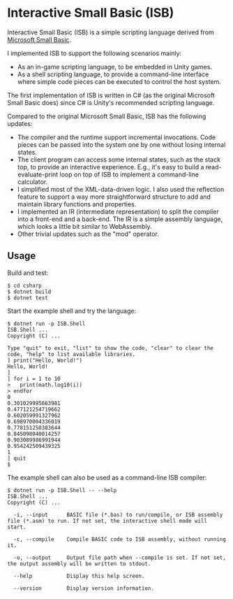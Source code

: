 # Interactive Small Basic (ISB)

Interactive Small Basic (ISB) is a simple scripting language derived from [Microsoft Small Basic](https://github.com/sb).

I implemented ISB to support the following scenarios mainly:

 * As an in-game scripting language, to be embedded in Unity games.
 * As a shell scripting language, to provide a command-line interface where simple code pieces can be executed to control the host system. 

The first implementation of ISB is written in C# (as the original Microsoft Small Basic does) since C# is Unity's recommended scripting language.

Compared to the original Microsoft Small Basic, ISB has the following updates:

 * The compiler and the runtime support incremental invocations. Code pieces can be passed into the system one by one without losing internal states.
 * The client program can access some internal states, such as the stack top, to provide an interactive experience. E.g., it's easy to build a read-evaluate-print loop on top of ISB to implement a command-line calculator.
 * I simplified most of the XML-data-driven logic. I also used the reflection feature to support a way more straightforward structure to add and maintain library functions and properties.
 * I implemented an IR (intermediate representation) to split the compiler into a front-end and a back-end. The IR is a simple assembly language, which looks a little bit similar to WebAssembly.
 * Other trivial updates such as the "mod" operator.

## Usage

Build and test:

```
$ cd csharp
$ dotnet build
$ dotnet test
```

Start the example shell and try the language:

```
$ dotnet run -p ISB.Shell
ISB.Shell ...
Copyright (C) ...

Type "quit" to exit, "list" to show the code, "clear" to clear the code, "help" to list available libraries.
] print("Hello, World!")
Hello, World!
]
] for i = 1 to 10
>   print(math.log10(i))
> endfor
0
0.301029995663981
0.477121254719662
0.602059991327962
0.698970004336019
0.778151250383644
0.845098040014257
0.903089986991944
0.954242509439325
1
] quit
$
```

The example shell can also be used as a command-line ISB compiler:

```
$ dotnet run -p ISB.Shell -- --help
ISB.Shell ...
Copyright (C) ...

  -i, --input      BASIC file (*.bas) to run/compile, or ISB assembly file (*.asm) to run. If not set, the interactive shell mode will start.

  -c, --compile    Compile BASIC code to ISB assembly, without running it.

  -o, --output     Output file path when --compile is set. If not set, the output assembly will be written to stdout.

  --help           Display this help screen.

  --version        Display version information.
```


